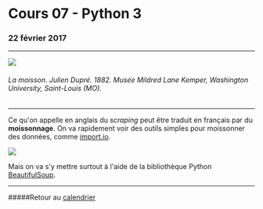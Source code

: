 # Cours 07 - Python 3
### 22 février 2017
-----

![](/assets/dupre-moisson.jpg)
###### La moisson. Julien Dupré. 1882. Musée Mildred Lane Kemper, Washington University, Saint-Louis (MO).

-----

Ce qu'on appelle en anglais du *scraping* peut être traduit en français par du **moissonnage**. On va rapidement voir des outils simples pour moissonner des données, comme [import.io](https://www.import.io/).

![](http://connectors.poc.interworks.com/importio/importio-logo.png)

Mais on va s'y mettre surtout à l'aide de la bibliothèque Python [BeautifulSoup](https://www.crummy.com/software/BeautifulSoup/).

-----

#####Retour au [calendrier](/calendrier.md)

